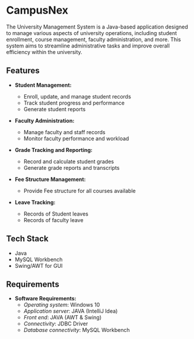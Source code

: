 
# CampusNex 

The University Management System is a Java-based application designed to manage various aspects of university operations, including student enrollment, course management, faculty administration, and more. This system aims to streamline administrative tasks and improve overall efficiency within the university.





## Features

- **Student Management:**
  - Enroll, update, and manage student records
  - Track student progress and performance
  - Generate student reports

- **Faculty Administration:**
  - Manage faculty and staff records
  - Monitor faculty performance and workload

- **Grade Tracking and Reporting:**
  - Record and calculate student grades
  - Generate grade reports and transcripts

- **Fee Structure Management:**
  - Provide Fee structure for all courses available

- **Leave Tracking:**
  - Records of Student leaves
  - Records of faculty leave




## Tech Stack

- Java
- MySQL Workbench
- Swing/AWT for GUI



## Requirements

- **Software Requirements:**	
    - *Operating system*: Windows 10
    - *Application server*: JAVA (IntelliJ Idea)
    - *Front end*:	JAVA (AWT & Swing)
    - *Connectivity*: JDBC Driver
    - *Database connectivity*: MySQL Workbench
